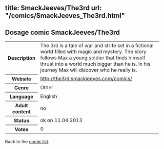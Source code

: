 title: SmackJeeves/The3rd
url: "/comics/SmackJeeves_The3rd.html"
---
Dosage comic SmackJeeves/The3rd
-----------------------------------------

<table class="comicinfo">
<tr>
<th>Description</th><td>The 3rd is a tale of war and strife set in a fictional world filled with magic and mystery. The story follows Max a young soldier that finds himself thrust into a world much bigger than he is. In his journey Max will discover who he really is.</td>
</tr>
<tr>
<th>Website</th><td><a href="http://the3rd.smackjeeves.com/comics/">http://the3rd.smackjeeves.com/comics/</a></td>
</tr>
<tr>
<th>Genre</th><td>Other</td>
</tr>
<tr>
<th>Language</th><td>English</td>
</tr>
<tr>
<th>Adult content</th><td>no</td>
</tr>
<tr>
<th>Status</th><td>ok on 11.04.2013</td>
</tr>
<tr>
<th>Votes</th><td>0</div></td>
</tr>
</table>

Back to the [comic list](../comic-index.html).

